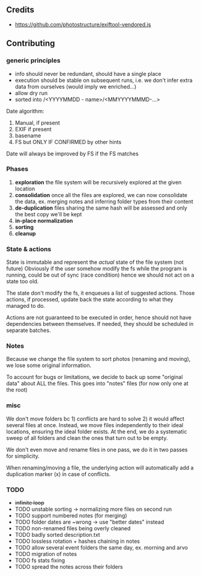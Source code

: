 
## Credits
* https://github.com/photostructure/exiftool-vendored.js

## Contributing

### generic principles

* info should never be redundant, should have a single place
* execution should be stable on subsequent runs, i.e. we don't infer extra data from ourselves (would imply we enriched...)
* allow dry run
* sorted into <YYYY>/<YYYYMMDD - name>/<MMYYYYMMMD-...>

Date algorithm:
1. Manual, if present
1. EXIF if present
1. basename
1. FS but ONLY IF CONFIRMED by other hints

Date will always be improved by FS if the FS matches



### Phases
1. **exploration** the file system will be recursively explored at the given location
1. **consolidation** once all the files are explored, we can now consolidate the data,
	ex. merging notes and inferring folder types from their content
1. **de-duplication** files sharing the same hash will be assessed and only the best copy we'll be kept
1. **in-place normalization**
1. **sorting**
1. **cleanup**

### State & actions

State is immutable and represent the *actual* state of the file system (not future)
Obviously if the user somehow modify the fs while the program is running, could be out of sync
(race condition) hence we should not act on a state too old.

The state don't modify the fs, it enqueues a list of suggested actions.
Those actions, if processed, update back the state according to what they managed to do.

Actions are not guaranteed to be executed in order, hence should not have dependencies between themselves.
If needed, they should be scheduled in separate batches.

### Notes

Because we change the file system to sort photos (renaming and moving), we lose some original information.

To account for bugs or limitations, we decide to back up some "original data" about ALL the files.
This goes into "notes" files (for now only one at the root)

### misc

We don't move folders bc 1) conflicts are hard to solve 2) it would affect several files at once.
Instead, we move files independently to their ideal locations, ensuring the ideal folder exists.
At the end, we do a systematic sweep of all folders and clean the ones that turn out to be empty.

We don't even move and rename files in one pass, we do it in two passes for simplicity.

When renaming/moving a file, the underlying action will automatically add a duplication marker (x) in case of conflicts.

### TODO

- ~~infinite loop~~
- TODO unstable sorting -> normalizing more files on second run
- TODO support numbered notes (for merging)
- TODO folder dates are ~wrong -> use "better dates" instead
- TODO non-renamed files being overly cleaned
- TODO badly sorted description.txt
- TODO lossless rotation + hashes chaining in notes
- TODO allow several event folders the same day, ex. morning and arvo
- TODO migration of notes
- TODO fs stats fixing
- TODO spread the notes across their folders
